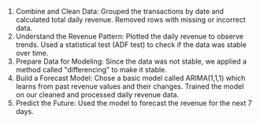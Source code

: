1. Combine and Clean Data:
Grouped the transactions by date and calculated total daily revenue.
Removed rows with missing or incorrect data.
2. Understand the Revenue Pattern:
Plotted the daily revenue to observe trends.
Used a statistical test (ADF test) to check if the data was stable over time.
3. Prepare Data for Modeling:
Since the data was not stable, we applied a method called "differencing" to make it stable.
4. Build a Forecast Model:
Chose a basic model called ARIMA(1,1,1) which learns from past revenue values and their changes.
Trained the model on our cleaned and processed daily revenue data.
5. Predict the Future:
Used the model to forecast the revenue for the next 7 days.

